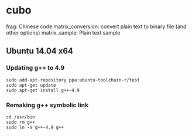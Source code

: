 # cubo

frag: Chinese code
matrix_conversion: convert plain text to binary file (and other options)
matrix_sample: Plain text sample

## Ubuntu 14.04 x64
### Updating g++ to 4.9

```shell
sudo add-apt-repository ppa:ubuntu-toolchain-r/test
sudo apt-get update
sudo apt-get install g++-4.9
```

### Remaking g++ symbolic link

```shell
cd /usr/bin
sudo rm g++
sudo ln -s g++-4.9 g++
```